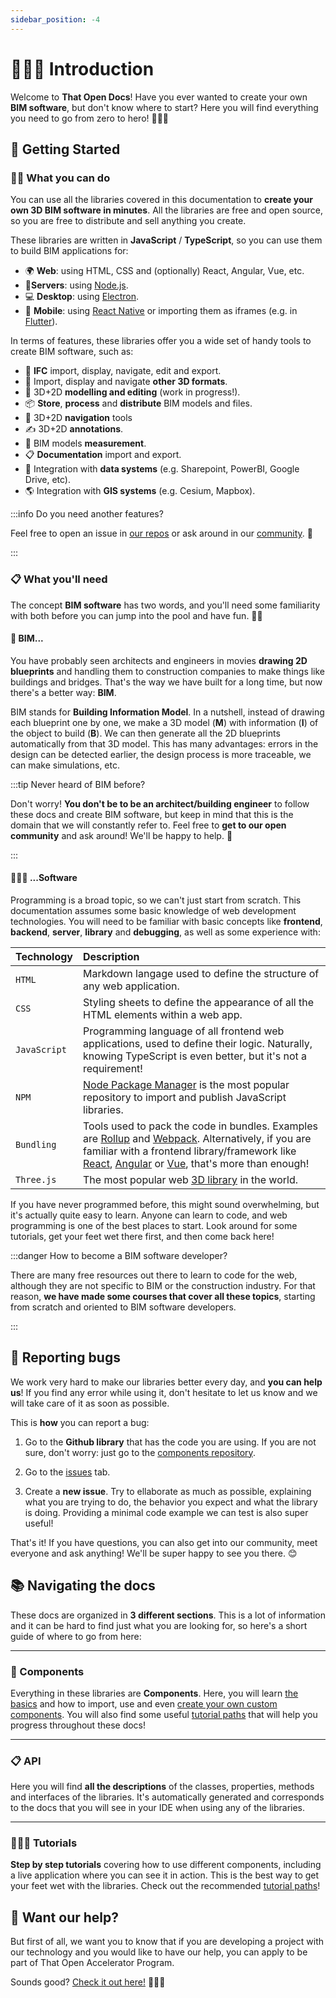 ```yaml
---
sidebar_position: -4
---
```


# 👨🏻‍💻 Introduction

Welcome to **That Open Docs**! Have you ever wanted to create your own **BIM software**, but don't know where to start? Here you will find everything you need to go from zero to hero! 🏢👩‍💻

## 🚀 Getting Started

### 💪🏻 What you can do

You can use all the libraries covered in this documentation to **create your own 3D BIM software in minutes**. All the libraries are free and open source, so you are free to distribute and sell anything you create.

These libraries are written in **JavaScript** / **TypeScript**, so you can use them to build BIM applications for:

- 🌍 **Web**: using HTML, CSS and (optionally) React, Angular, Vue, etc. 
- 📁**Servers**: using [Node.js](https://nodejs.org/en).
- 💻 **Desktop**: using [Electron](https://www.electronjs.org/).
- 📱 **Mobile**: using [React Native](https://reactnative.dev/) or importing them as iframes (e.g. in [Flutter](https://flutter.dev/?gclid=Cj0KCQjwla-hBhD7ARIsAM9tQKtnYys_qfZzrZnef2XC9CgX4ior2PT7sankU4BxHD_MrcGgySEUOgUaAvsbEALw_wcB&gclsrc=aw.ds)).

In terms of features, these libraries offer you a wide set of handy tools to create BIM software, such as:

- 🏢 **IFC** import, display, navigate, edit and export.
- 🌳 Import, display and navigate **other 3D formats**.
- 🚀 3D+2D **modelling and editing** (work in progress!).
- 📦 **Store**, **process** and **distribute** BIM models and files.
- 🔎 3D+2D **navigation** tools
- ✍ 3D+2D **annotations**.
- 📏 BIM models **measurement**.
- 📋 **Documentation** import and export.
- 🤝 Integration with **data systems** (e.g. Sharepoint, PowerBI, Google Drive, etc).
- 🌎 Integration with **GIS systems** (e.g. Cesium, Mapbox).

:::info Do you need another features?

Feel free to open an issue in [our repos](https://github.com/ThatOpen/) or ask around in our [community](https://people.thatopen.com/). 🚀

:::


### 📋 What you'll need

The concept **BIM software** has two words, and you'll need some familiarity with both before you can jump into the pool and have fun. 🏊‍♂️ 

#### 🏢 BIM...

You have probably seen architects and engineers in movies **drawing 2D blueprints** and handling them to construction companies to make things like buildings and bridges. That's the way we have built for a long time, but now there's a better way: **BIM**.

BIM stands for **Building Information Model**. In a nutshell, instead of drawing each blueprint one by one, we make a 3D model (**M**) with information (**I**) of the object to build (**B**). We can then generate all the 2D blueprints automatically from that 3D model. This has many advantages: errors in the design can be detected earlier, the design process is more traceable, we can make simulations, etc.

:::tip Never heard of BIM before?

Don't worry! **You don't be to be an architect/building engineer** to follow these docs and create BIM software, but keep in mind that this is the domain that we will constantly refer to. Feel free to **get to our open community** and ask around! We'll be happy to help. 🍻

:::

#### 🧑🏻‍💻 ...Software

Programming is a broad topic, so we can't just start from scratch. This documentation assumes some basic knowledge of web development technologies. You will need to be familiar with basic concepts like **frontend**, **backend**, **server**, **library** and **debugging**, as well as some experience with:

| Technology   | Description                                                                                                                                                                                                                                                                                                               |
|:-------------|:--------------------------------------------------------------------------------------------------------------------------------------------------------------------------------------------------------------------------------------------------------------------------------------------------------------------------|
| `HTML`       | Markdown langage used to define the structure of any web application.                                                                                                                                                                                                                                                     | 
| `CSS`        | Styling sheets to define the appearance of all the HTML elements within a web app.                                                                                                                                                                                                                                        | 
| `JavaScript` | Programming language of all frontend web applications, used to define their logic. Naturally, knowing TypeScript is even better, but it's not a requirement!                                                                                                                                                              | 
| `NPM`        | [Node Package Manager](https://npmjs.com/) is the most popular repository to import and publish JavaScript libraries.                                                                                                                                                                                                     | 
| `Bundling`   | Tools used to pack the code in bundles. Examples are [Rollup](https://rollupjs.org/) and [Webpack](https://webpack.js.org/). Alternatively, if you are familiar with a frontend library/framework like [React](https://react.dev/), [Angular](https://angular.io/) or [Vue](https://vuejs.org/), that's more than enough! |
| `Three.js`   | The most popular web [3D library](https://threejs.org/) in the world.                                                                                                                                                                                                                                                     | 



If you have never programmed before, this might sound overwhelming, but it's actually quite easy to learn. Anyone can learn to code, and web programming is one of the best places to start. Look around for some tutorials, get your feet wet there first, and then come back here!

:::danger How to become a BIM software developer?

There are many free resources out there to learn to code for the web, although they are not specific to BIM or the construction industry. For that reason, **we have made some courses that cover all these topics**, starting from scratch and oriented to BIM software developers.

:::

## 🐞 Reporting bugs

We work very hard to make our libraries better every day, and **you can help us**! If you find any error while using it, don't hesitate to let us know and we will take care of it as soon as possible.

This is **how** you can report a bug:

1. Go to the **Github library** that has the code you are using. If you are not sure, don't worry: just go to the [components repository](https://github.com/ThatOpen/engine_components).

2. Go to the [issues](https://github.com/ThatOpen/engine_components/issues) tab.

3. Create a **new issue**. Try to ellaborate as much as possible, explaining what you are trying to do, the behavior you expect and what the library is doing. Providing a minimal code example we can test is also super useful!

That's it! If you have questions, you can also get into our community, meet everyone and ask anything! We'll be super happy to see you there. 😊


## 📚 Navigating the docs

These docs are organized in **3 different sections**. This is a lot of information and it can be hard to find just what you are looking for, so here's a short guide of where to go from here:

___
### 🧩 Components

Everything in these libraries are **Components**. Here, you will learn [the basics](components/getting-started.md) and how to import, use and even [create your own custom components](components/creating-components.md). You will also find some useful [tutorial paths](components/tutorial-paths.md) that will help you progress throughout these docs!

___
### 📋 API

Here you will find **all the descriptions** of the classes, properties, methods and interfaces of the libraries. It's automatically generated and corresponds to the docs that you will see in your IDE when using any of the libraries.

___
### 👩🏻‍🏫 Tutorials

**Step by step tutorials** covering how to use different components, including a live application where you can see it in action. This is the best way to get your feet wet with the libraries. Check out the recommended [tutorial paths](components/tutorial-paths.md)!


## 🤝 Want our help?

But first of all, we want you to know that if you are developing a project with our technology and you would like to have our help, you can apply to be part of That Open Accelerator Program.

Sounds good? [Check it out here!](https://thatopen.com/accelerator) 🚀🚀🚀
